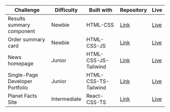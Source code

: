 | Challenge                       | Difficulty   | Built with           | Repository                                                                            | Live                                                                            |
| ------------------------------- | ------------ | -------------------- | ------------------------------------------------------------------------------------- | ------------------------------------------------------------------------------- |
| Results summary component       | Newbie       | HTML-CSS             | [Link](https://github.com/acamposlucas/fem/tree/main/results-summary-component-main)  | [Live](https://glittering-sawine-07b08c.netlify.app/)                           |
| Order summary card              | Newbie       | HTML-CSS-JS          | [Link](https://github.com/acamposlucas/fem/tree/main/order-summary-component-main)    | [Live](https://648b7f88e1bd6715a7686e57--fantastic-strudel-585a94.netlify.app/) |
| News homepage                   | Junior       | HTML-CSS-JS-Tailwind | [Link](https://github.com/acamposlucas/fem/tree/main/news-homepage-main)              | [Live](https://645ff736fe86340a20d4fda6--deluxe-moxie-3558d7.netlify.app/)      |
| Single-Page Developer Portfolio | Junior       | HTML-CSS-TS-Tailwind | [Link](https://github.com/acamposlucas/fem/tree/main/single-page-developer-portfolio) | [Live](https://6488d3ad304b691ace07e7f0--dashing-cuchufli-ee03ac.netlify.app/)  |
| Planet Facts Site               | Intermediate | React-CSS-TS         | [Link](https://github.com/acamposlucas/fem/tree/main/planet-facts-site)               | [Live](https://64982bb03a58647d3182c3d7--courageous-choux-c4b298.netlify.app/)  |
